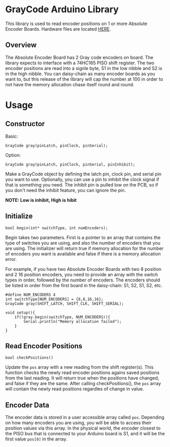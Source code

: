# GrayCode Arduino Library
This library is used to read encoder positions on 1 or more Absolute Encoder Boards. Hardware files are located [HERE](https://github.com/biomurph/Absolute_Encoder_Board).

## Overview
The Absolute Encoder Board has 2 Gray code encoders on board. The library expects to interface with a 74HC165 PISO shift register. The two encoder positions are read into a signle byte, S1 in the low nibble and S2 is in the high nibble. You can daisy-chain as many encoder boards as you want to, but this release of the library will cap the number at 100 in order to not have the memory allocation chase itself round and round.

# Usage

## Constructor
Basic:

	GrayCode gray(pinLatch, pinClock, pinSerial);
	
Option:

	GrayCode gray(pinLatch, pinClock, pinSerial, pinInhibit);

Make a GrayCode object by defining the latch pin, clock pin, and serial pin you want to use. Optionally, you can use a pin to inhibit the clock signal if that is something you need. The inhibit pin is pulled low on the PCB, so if you don't need the inhibit feature, you can ignore the pin. 

**NOTE: Low is inhibit, High is hibit**

## Initialize

	bool begin(int* switchType, int numEncoders);
	
Begin takes two parameters. First is a pointer to an array that contains the type of switches you are using, and also the number of encoders that you are using. The initializer will return true if memory allocation for the number of encoders you want is available and false if there is a memory allocation error. 

For example, if you have two Absolute Encoder Boards with two 8 position and 2 16 position encoders, you need to provide an array with the switch types in order, followed by the number of encoders. The encoders should be listed in order from the first board in the daisy-chain: S1, S2, S1, S2, etc.

	#define NUM_ENCODERS 4
	int switchType[NUM_ENCODERS] = {8,8,16,16};
	GrayCode gray(SHIFT_LATCH, SHIFT_CLK, SHIFT_SERIAL);
	
	void setup(){
		if(!gray.begin(switchType, NUM_ENCODERS)){
			Serial.println("Memory allocation failed");
		}
	}

## Read Encoder Positions

	bool checkPositions()
	
Update the `pos` array with a new reading from the shift register(s). 
This function checks the newly read encoder positions agains saved positions from the last reading.
It will return true when the positions have changed, and false if they are the same.
After calling checkPositions(), the `pos` array will contain the newly read positions regardles of change in value.

## Encoder Data

The encoder data is stored in a user accessible array called `pos`. 
Depending on how many encoders you are using, you will be able to access their position values via this array. In the physical world, the encoder closest to the PISO bus that is connected to your Arduino board is S1, and it will be the first value `pos[0]` in the array.

